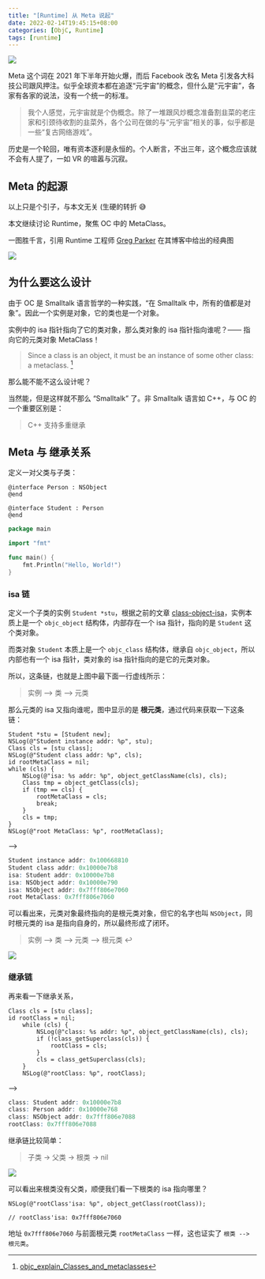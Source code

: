 ```yaml
---
title: "[Runtime] 从 Meta 说起"
date: 2022-02-14T19:45:15+08:00
categories: [ObjC, Runtime]
tags: [runtime]
---
```


![](https://ryder-1252249141.cos.ap-shanghai.myqcloud.com/uPic/2022-04-07-meta.jpg)

Meta 这个词在 2021 年下半年开始火爆，而后 Facebook 改名 Meta 引发各大科技公司跟风押注。似乎全球资本都在追逐“元宇宙”的概念，但什么是“元宇宙”，各家有各家的说法，没有一个统一的标准。

<!--more-->

> 我个人感觉，元宇宙就是个伪概念。除了一堆跟风炒概念准备割韭菜的老庄家和引颈待收割的韭菜外，各个公司在做的与“元宇宙”相关的事，似乎都是一些“复古网络游戏”。

历史是一个轮回，唯有资本逐利是永恒的。个人断言，不出三年，这个概念应该就不会有人提了，一如 VR 的喧嚣与沉寂。

## Meta 的起源

以上只是个引子，与本文无关 (生硬的转折 😅

本文继续讨论 Runtime，聚焦 OC 中的 MetaClass。

一图胜千言，引用 Runtime 工程师 [Greg Parker](http://www.sealiesoftware.com/blog/archive/2009/04/14/objc_explain_Classes_and_metaclasses.html) 在其博客中给出的经典图

![](https://ryder-1252249141.cos.ap-shanghai.myqcloud.com/uPic/2021-12-23-class-diagram.png)

## 为什么要这么设计

由于 OC 是 Smalltalk 语言哲学的一种实践，“在 Smalltalk 中，所有的值都是对象”。因此一个实例是对象，它的类也是一个对象。

实例中的 isa 指针指向了它的类对象，那么类对象的 isa 指针指向谁呢？—— 指向它的元类对象 MetaClass！

> Since a class is an object, it must be an instance of some other class: a metaclass. [^1]

那么能不能不这么设计呢？

当然能，但是这样就不那么 “Smalltalk” 了。非 Smalltalk 语言如 C++，与 OC 的一个重要区别是：

> C++ 支持多重继承

## Meta 与 继承关系

定义一对父类与子类：

```objc
@interface Person : NSObject
@end

@interface Student : Person
@end
```

```go
package main

import "fmt"

func main() {
	fmt.Println("Hello, World!")
}
```

### isa 链

定义一个子类的实例 `Student *stu`，根据之前的文章 [class-object-isa](./class-object-isa/)，实例本质上是一个 `objc_object` 结构体，内部存在一个 isa 指针，指向的是 `Student` 这个类对象。

而类对象 `Student` 本质上是一个 `objc_class` 结构体，继承自 `objc_object`，所以内部也有一个 isa 指针，类对象的 isa 指针指向的是它的元类对象。

所以，这条链，也就是上图中最下面一行虚线所示：

> 实例 --> 类 --> 元类

那么元类的 isa 又指向谁呢，图中显示的是 **根元类**，通过代码来获取一下这条链：

```objc
Student *stu = [Student new];
NSLog(@"Student instance addr: %p", stu);
Class cls = [stu class];
NSLog(@"Student class addr: %p", cls);
id rootMetaClass = nil;
while (cls) {
    NSLog(@"isa: %s addr: %p", object_getClassName(cls), cls);
    Class tmp = object_getClass(cls);
    if (tmp == cls) {
        rootMetaClass = cls;
        break;
    }
    cls = tmp;
}
NSLog(@"root MetaClass: %p", rootMetaClass);
```

-->

```r
Student instance addr: 0x100668810
Student class addr: 0x10000e7b8
isa: Student addr: 0x10000e7b8
isa: NSObject addr: 0x10000e790
isa: NSObject addr: 0x7fff806e7060
root MetaClass: 0x7fff806e7060
```

可以看出来，元类对象最终指向的是根元类对象，但它的名字也叫 `NSObject`，同时根元类的 isa 是指向自身的，所以最终形成了闭环。

> 实例 --> 类 --> 元类 --> 根元类 ↩️

![](https://ryder-1252249141.cos.ap-shanghai.myqcloud.com/uPic/2022-02-18-hlCbiY.png)

### 继承链

再来看一下继承关系，

```objc
Class cls = [stu class];
id rootClass = nil;
    while (cls) {
        NSLog(@"class: %s addr: %p", object_getClassName(cls), cls);
        if (!class_getSuperclass(cls)) {
            rootClass = cls;
        }
        cls = class_getSuperclass(cls);
    }
    NSLog(@"rootClass: %p", rootClass);
```

-->

```r
class: Student addr: 0x10000e7b8
class: Person addr: 0x10000e768
class: NSObject addr: 0x7fff806e7088
rootClass: 0x7fff806e7088
```

继承链比较简单：

> 子类 -> 父类 -> 根类 -> nil

![](https://ryder-1252249141.cos.ap-shanghai.myqcloud.com/uPic/2022-02-18-3DVEXQ.png)

可以看出来根类没有父类，顺便我们看一下根类的 isa 指向哪里？

```objc
NSLog(@"rootClass'isa: %p", object_getClass(rootClass));

// rootClass'isa: 0x7fff806e7060
```

地址 `0x7fff806e7060` 与前面根元类 `rootMetaClass` 一样，这也证实了 `根类 --> 根元类`。

[^1]: [objc_explain_Classes_and_metaclasses](http://www.sealiesoftware.com/blog/archive/2009/04/14/objc_explain_Classes_and_metaclasses.html)








